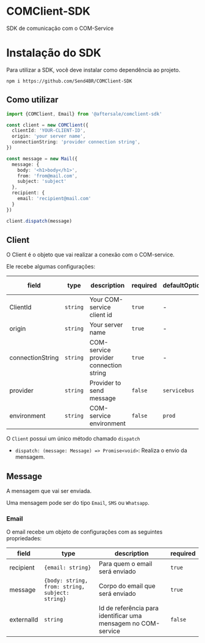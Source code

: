 # COMClient-SDK

SDK de comunicação com o COM-Service

# Instalação do SDK

Para utilizar a SDK, você deve instalar como dependência ao projeto.

``` shell
npm i https://github.com/Send4BR/COMClient-SDK
```

## Como utilizar


```ts
import {COMClient, Email} from '@aftersale/comclient-sdk'

const client = new COMClient({
  clientId: 'YOUR-CLIENT-ID',
  origin: 'your server name',
  connectionString: 'provider connection string',
})

const message = new Mail({
  message: {
    body: '<h1>body</h1>',
    from: 'from@mail.com',
    subject: 'subject'
  },
  recipient: {
    email: 'recipient@mail.com'
  }
})

client.dispatch(message)
```

## Client

O Client é o objeto que vai realizar a conexão com o COM-service.

Ele recebe algumas configurações:

|field|type|description|required|defaultOption|available options |
|-----|----|-----------|--------|-------------|----|
|ClientId|`string`|Your COM-service client id | `true` | - | - |
| origin | `string` | Your server name | `true` | - | - |
| connectionString | `string` | COM-service provider connection string | `true` | - | - |
| provider | `string` | Provider to send message | `false` | `servicebus` | `servicebus` \| `faker` |
| environment | `string` | COM-service environment | `false` | `prod` | `prod` \| `stg` \| `spr` |

O `Client` possui um único método chamado `dispatch`

- `dispatch: (message: Message) => Promise<void>`: Realiza o envio da mensagem.


## Message

A mensagem que vai ser enviada.

Uma mensagem pode ser do tipo `Email`, `SMS` ou `Whatsapp`.

### Email

O email recebe um objeto de configurações com as seguintes propriedades:

| field | type | description | required |
|-------|------|-------------|----------|
|recipient| `{email: string}` | Para quem o email será enviado | `true` |
|message| `{body: string, from: string, subject: string}` | Corpo do email que será enviado | `true` |
| externalId | `string` | Id de referência para identificar uma mensagem no COM-service | `false` | 
